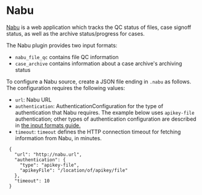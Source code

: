 # Nabu
[Nabu](https://github.com/oicr-gsi/nabu) is a web application which tracks the QC
status of files, case signoff status, as well as the archive status/progress for cases.

The Nabu plugin provides two input formats:
* `nabu_file_qc` contains file QC information
* `case_archive` contains information about a case archive's archiving status

To configure a Nabu source, create a JSON file ending in `.nabu` as follows.
The configuration requires the following values:
  * `url`: Nabu URL
  * `authentication`: AuthenticationConfiguration for the type of authentication that Nabu requires. The example below uses `apikey-file` authentication; other types of authentication configuration are described in [the input formats guide.](input-formats.md)
  * `timeout`: `timeout` defines the HTTP connection timeout for fetching information from Nabu, in minutes.

   ```
    {
      "url": "http://nabu.url",
      "authentication": {
        "type": "apikey-file",
        "apikeyFile": "/location/of/apikey/file"
      },
      "timeout": 10
    }
   ```
